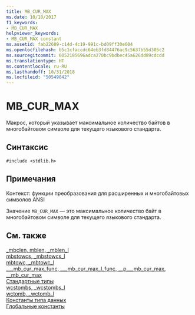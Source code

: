 ```yaml
---
title: MB_CUR_MAX
ms.date: 10/18/2017
f1_keywords:
- MB_CUR_MAX
helpviewer_keywords:
- MB_CUR_MAX constant
ms.assetid: fab22609-c14d-4c19-991c-bd09ff30e604
ms.openlocfilehash: b5c1cfaccdc64eb3fd84476ac9c5637b55d305c2
ms.sourcegitcommit: 6052185696adca270bc9bdbec45a626dd89cdcdd
ms.translationtype: HT
ms.contentlocale: ru-RU
ms.lasthandoff: 10/31/2018
ms.locfileid: "50549842"
---
```

# <a name="mbcurmax"></a>MB_CUR_MAX

Макрос, который указывает максимальное количество байтов в многобайтовом символе для текущего языкового стандарта.

## <a name="syntax"></a>Синтаксис

`#include <stdlib.h>`

## <a name="remarks"></a>Примечания

Контекст: функции преобразования для расширенных и многобайтовых символов ANSI

Значение `MB_CUR_MAX` — это максимальное количество байт в многобайтовом символе для текущего языкового стандарта.

## <a name="see-also"></a>См. также

[_mbclen, mblen, _mblen_l](../c-runtime-library/reference/mbclen-mblen-mblen-l.md)<br/>
[mbstowcs, _mbstowcs_l](../c-runtime-library/reference/mbstowcs-mbstowcs-l.md)<br/>
[mbtowc, _mbtowc_l](../c-runtime-library/reference/mbtowc-mbtowc-l.md)<br/>
[&#95;&#95;&#95;mb_cur_max_func, &#95;&#95;&#95;mb_cur_max_l_func, &#95;&#95;p&#95;&#95;&#95;mb_cur_max, &#95;&#95;mb_cur_max](../c-runtime-library/mb-cur-max-func-mb-cur-max-l-func-p-mb-cur-max-mb-cur-max.md)<br/>
[Стандартные типы](../c-runtime-library/standard-types.md)<br/>
[wcstombs, _wcstombs_l](../c-runtime-library/reference/wcstombs-wcstombs-l.md)<br/>
[wctomb, _wctomb_l](../c-runtime-library/reference/wctomb-wctomb-l.md)<br/>
[Константы типа данных](../c-runtime-library/data-type-constants.md)<br/>
[Глобальные константы](../c-runtime-library/global-constants.md)